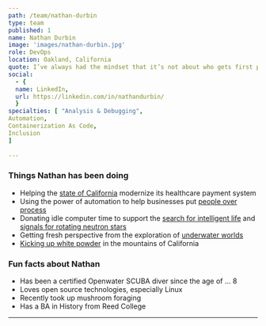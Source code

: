 ```yaml
---
path: /team/nathan-durbin
type: team
published: 1
name: Nathan Durbin
image: 'images/nathan-durbin.jpg'
role: DevOps
location: Oakland, California
quote: I’ve always had the mindset that it’s not about who gets first place, but it’s about personal improvement. And looking for ways to lift each other up.
social: 
  - {
  name: LinkedIn,
  url: https://linkedin.com/in/nathandurbin/
  }
specialties: [ "Analysis & Debugging",
Automation,
Containerization As Code,
Inclusion
]
  
---
```


### Things Nathan has been doing
* Helping the [state of California](https://github.com/ca-mmis) modernize its healthcare payment system
* Using the power of automation to help businesses put [people over process](https://www.synchr.com/)
* Donating idle computer time to support the [search for intelligent life](https://setiathome.berkeley.edu/) and [signals for rotating neutron stars](https://einsteinathome.org/)
* Getting fresh perspective from the exploration of [underwater worlds](https://drive.google.com/a/civicactions.com/file/d/1-6lA_D0I9w7iPiATn6xK0SdncwaUEVoK/view?usp=sharing)
* [Kicking up white powder](https://drive.google.com/a/civicactions.com/file/d/1tNemDxpRubhkhNf8C6EpzJeMqyNi7ZZC/view?usp=sharing) in the mountains of California

### Fun facts about Nathan
* Has been a certified Openwater SCUBA diver since the age of … 8
* Loves open source technologies, especially Linux
* Recently took up mushroom foraging
* Has a BA in History from Reed College

-----------------------------------
